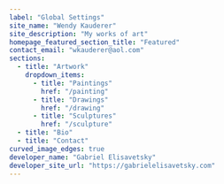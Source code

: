```yaml
---
label: "Global Settings"
site_name: "Wendy Kauderer"
site_description: "My works of art"
homepage_featured_section_title: "Featured"
contact_email: "wkauderer@aol.com"
sections:
  - title: "Artwork"
    dropdown_items:
      - title: "Paintings"
        href: "/painting"
      - title: "Drawings"
        href: "/drawing"
      - title: "Sculptures"
        href: "/sculpture"
  - title: "Bio"
  - title: "Contact"
curved_image_edges: true
developer_name: "Gabriel Elisavetsky"
developer_site_url: "https://gabrielelisavetsky.com"
---
```

